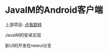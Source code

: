 # JavaIM的Android客户端

上游项目: [点我跳转](https://github.com/JavaIM/JavaIMClient)

JavaIM的安卓实现

新UI的开发在newui分支